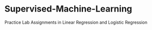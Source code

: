 # Supervised-Machine-Learning

Practice Lab Assignments in Linear Regression and Logistic Regression
